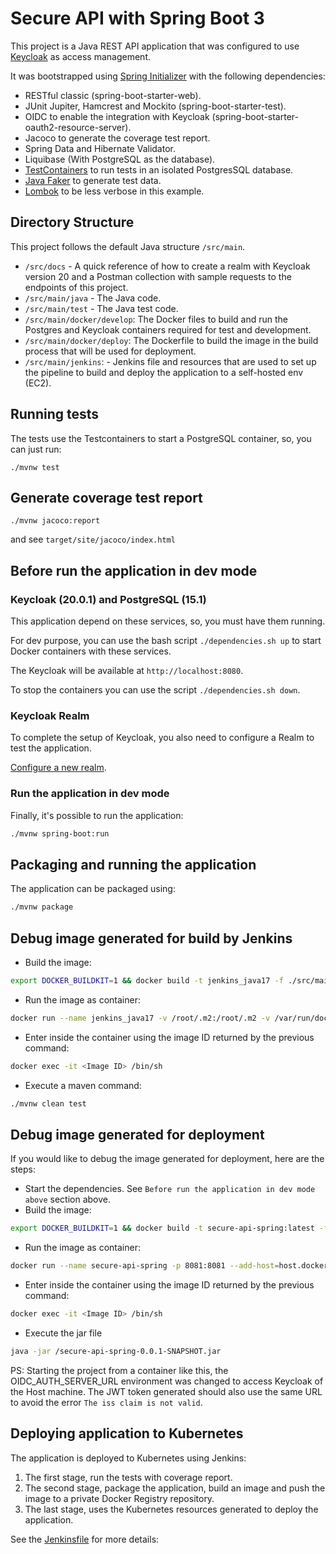 # Secure API with Spring Boot 3

This project is a Java REST API application that was configured to use [Keycloak](https://www.keycloak.org) as access management.

It was bootstrapped using [Spring Initializer](https://start.spring.io/) with the following dependencies:
- RESTful classic (spring-boot-starter-web).
- JUnit Jupiter, Hamcrest and Mockito (spring-boot-starter-test).
- OIDC to enable the integration with Keycloak (spring-boot-starter-oauth2-resource-server).
- Jacoco to generate the coverage test report.
- Spring Data and Hibernate Validator.
- Liquibase (With PostgreSQL as the database).
- [TestContainers](https://www.testcontainers.org/) to run tests in an isolated PostgresSQL database.
- [Java Faker](http://github.com/DiUS/java-faker) to generate test data.
- [Lombok](https://projectlombok.org/) to be less verbose in this example.

## Directory Structure

This project follows the default Java structure `/src/main`.

- `/src/docs` - A quick reference of how to create a realm with Keycloak version 20 and a Postman collection with sample requests to the endpoints of this project.
- `/src/main/java` - The Java code.
- `/src/main/test` - The Java test code.
- `/src/main/docker/develop`: The Docker files to build and run the Postgres and Keycloak containers required for test and development.
- `/src/main/docker/deploy`: The Dockerfile to build the image in the build process that will be used for deployment.
- `/src/main/jenkins`: - Jenkins file and resources that are used to set up the pipeline to build and deploy the application to a self-hosted env (EC2).

## Running tests

The tests use the Testcontainers to start a PostgreSQL container, so, you can just run:

`./mvnw test`

## Generate coverage test report 

`./mvnw jacoco:report`

and see `target/site/jacoco/index.html`

## Before run the application in dev mode

### Keycloak (20.0.1) and PostgreSQL (15.1)

This application depend on these services, so, you must have them running.

For dev purpose, you can use the bash script `./dependencies.sh up` to start Docker containers with these services.

The Keycloak will be available at `http://localhost:8080`.

To stop the containers you can use the script `./dependencies.sh down`.

### Keycloak Realm

To complete the setup of Keycloak, you also need to configure a Realm to test the application.

[Configure a new realm](./docs/create-new-realm-keycloak-20.pdf).

### Run the application in dev mode

Finally, it's possible to run the application:
```bash
./mvnw spring-boot:run
```

## Packaging and running the application

The application can be packaged using:
```bash
./mvnw package
```

## Debug image generated for build by Jenkins

- Build the image:
```bash
export DOCKER_BUILDKIT=1 && docker build -t jenkins_java17 -f ./src/main/jenkins/Dockerfile . --no-cache
```
- Run the image as container:
```bash
docker run --name jenkins_java17 -v /root/.m2:/root/.m2 -v /var/run/docker.sock:/var/run/docker.sock -v $(pwd):/var/lib/secure-api-spring -w /var/lib/secure-api-spring -d jenkins_java17 sleep infinity
```
- Enter inside the container using the image ID returned by the previous command:
```bash
docker exec -it <Image ID> /bin/sh
```
- Execute a maven command:
```bash
./mvnw clean test
```

## Debug image generated for deployment

If you would like to debug the image generated for deployment, here are the steps:

- Start the dependencies. See `Before run the application in dev mode above` section above. 
- Build the image:
```bash
export DOCKER_BUILDKIT=1 && docker build -t secure-api-spring:latest -f ./src/main/docker/deploy/Dockerfile . --no-cache
```
- Run the image as container:
```bash
docker run --name secure-api-spring -p 8081:8081 --add-host=host.docker.internal:host-gateway  --env DATASOURCE_JDBC_URL=jdbc:postgresql://host.docker.internal:5432/app_dev --env OIDC_AUTH_SERVER_URL=http://host.docker.internal:8080/realms/app --env LOG_LEVEL=DEBUG -d secure-api-spring sleep infinity
```
- Enter inside the container using the image ID returned by the previous command:
```bash
docker exec -it <Image ID> /bin/sh
```
- Execute the jar file
```bash
java -jar /secure-api-spring-0.0.1-SNAPSHOT.jar
```

PS: Starting the project from a container like this, the OIDC_AUTH_SERVER_URL environment was changed to access Keycloak of the Host machine. The JWT token generated should also use the same URL to avoid the error `The iss claim is not valid`.

## Deploying application to Kubernetes

The application is deployed to Kubernetes using Jenkins:

1. The first stage, run the tests with coverage report.
2. The second stage, package the application, build an image and push the image to a private Docker Registry repository.
3. The last stage, uses the Kubernetes resources generated to deploy the application.

See the [Jenkinsfile](./src/main/jenkins/Jenkinsfile) for more details:
